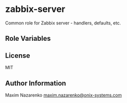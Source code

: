 zabbix-server
=============

Common role for Zabbix server - handlers, defaults, etc.


Role Variables
--------------


License
-------

MIT

Author Information
------------------
Maxim Nazarenko <maxim.nazarenko@onix-systems.com>
